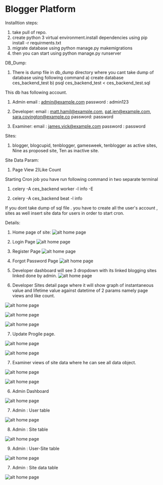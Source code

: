 # Blogger Platform

Installtion steps:
1) take pull of repo.
2) create python 3 virtual environment.install dependencies using pip install -r requirments.txt
3) migrate database using python manage.py makemigrations
3) then you can start using python manage.py runserver


DB_Dump:

1) There is dump file in db_dump directory where you cant take dump of database using following command
    a) create database ces_backend_test
    b) psql ces_backend_test < ces_backend_test.sql


This db has following account.

1) Admin
email : admin@example.com
password : admin123

2) Developer:
email : matt.hamil@example.com, pat.jen@example.com, sara.covington@example.co
password: password

3) Examiner: 
email : james.vick@example.com
password : password


Sites:
1) blogger, blogcupid, tenblogger, gamesweek, tenblogger as active sites, Nine as proposed site, Ten as inactive site.


Site Data Param:
1) Page View 2)Like Count


Starting Cron job you have run following command in two separate terminal

1) celery -A ces_backend worker -l info -E

2) celery -A ces_backend beat -l info



If you dont take dump of sql file . you have to create all the user's account , sites as well insert site data for users in order to start cron.



Details:

1) Home page of site:
![alt home page](https://raw.githubusercontent.com/rnshaikh/CES_backend/master/screenshots/home.png)

2) Login Page
![alt home page](https://raw.githubusercontent.com/rnshaikh/CES_backend/master/screenshots/login.png)

3) Register Page
![alt home page](https://raw.githubusercontent.com/rnshaikh/CES_backend/master/screenshots/register.png)

4) Forgot Password Page
![alt home page](https://raw.githubusercontent.com/rnshaikh/CES_backend/master/screenshots/forgotpassword.png)

5) Developer dashboard will see 3 dropdown with its linked blogging sites linked done by admin.
![alt home page](https://raw.githubusercontent.com/rnshaikh/CES_backend/master/screenshots/dashboardsites.png)

6) Developer Sites detail page where it will show graph of instantaneous value and lifetime value against datetime of
2 params namely page views and like count.  

![alt home page](https://raw.githubusercontent.com/rnshaikh/CES_backend/master/screenshots/site_detail1.png)

![alt home page](https://raw.githubusercontent.com/rnshaikh/CES_backend/master/screenshots/sitedetail3.png)

![alt home page](https://raw.githubusercontent.com/rnshaikh/CES_backend/master/screenshots/sitedetail4.png)


7) Update Progile page.

![alt home page](https://raw.githubusercontent.com/rnshaikh/CES_backend/master/screenshots/userprofile.png)

![alt home page](https://raw.githubusercontent.com/rnshaikh/CES_backend/master/screenshots/userprofile2.png)



7) Examiner views of site data where he can see all data object.

![alt home page](https://raw.githubusercontent.com/rnshaikh/CES_backend/master/screenshots/examiner-data.png)

![alt home page](https://raw.githubusercontent.com/rnshaikh/CES_backend/master/screenshots/examiner-data2.png)


6) Admin Dashboard

![alt home page](https://raw.githubusercontent.com/rnshaikh/CES_backend/master/screenshots/admindashboard.png)


7) Admin : User table

![alt home page](https://raw.githubusercontent.com/rnshaikh/CES_backend/master/screenshots/usertable.png)


8) Admin : Site table

![alt home page](https://raw.githubusercontent.com/rnshaikh/CES_backend/master/screenshots/sitetble.png)


9) Admin : User-Site table

![alt home page](https://raw.githubusercontent.com/rnshaikh/CES_backend/master/screenshots/usersite.png)



7) Admin : Site data table

![alt home page](https://raw.githubusercontent.com/rnshaikh/CES_backend/master/screenshots/user_data.png)


